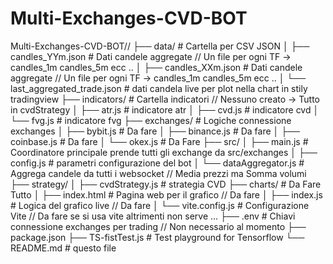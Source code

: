 # Multi-Exchanges-CVD-BOT
Multi-Exchanges-CVD-BOT//
├── data/                   # Cartella per CSV JSON 
│   ├── candles_YYm.json    # Dati candele aggregate // Un file per ogni TF -> candles_1m candles_5m ecc ..
│   ├── candles_XXm.json    # Dati candele aggregate // Un file per ogni TF -> candles_1m candles_5m ecc ..
│   └── last_aggregated_trade.json  # dati candela live per plot nella chart in stily tradingview
├── indicators/             # Cartella indicatori // Nessuno creato -> Tutto in cvdStrategy
│   ├── atr.js              # indicatore atr
│   ├── cvd.js              # indicatore cvd
│   └── fvg.js              # indicatore fvg
├── exchanges/              # Logiche connessione exchanges
│   ├── bybit.js            # Da fare
│   ├── binance.js          # Da fare
│   ├── coinbase.js         # Da fare
│   └── okex.js             # Da Fare
├── src/
│   ├── main.js             # Coordinatore principale prende tutti gli exchange da src/exchanges
│   ├── config.js           # parametri configurazione del bot
│   └── dataAggregator.js   # Aggrega candele da tutti i websocket // Media prezzi ma Somma volumi
├── strategy/
│   ├── cvdStrategy.js      # strategia CVD
├── charts/                 # Da Fare Tutto
│   ├── index.html          # Pagina web per il grafico  // Da fare
│   ├── index.js            # Logica del grafico live // Da fare
│   └── vite.config.js      # Configurazione Vite // Da fare se si usa vite altrimenti non serve ... 
├── .env                    # Chiavi connessione exchanges per trading // Non necessario al momento
├── package.json
├── TS-fistTest.js          # Test playground for Tensorflow
└── README.md               # questo file